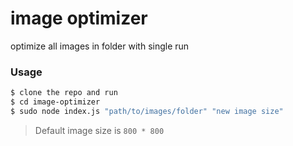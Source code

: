 # image optimizer 

optimize all images in folder with single run

### Usage 

```sh
$ clone the repo and run
$ cd image-optimizer
$ sudo node index.js "path/to/images/folder" "new image size"
```

> Default image size is `800 * 800`